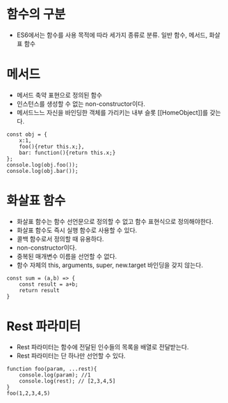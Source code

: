 # 함수의 구분
- ES6에서는 함수를 사용 목적에 따라 세가지 종류로 분류. 일반 함수, 메서드, 화살표 함수

# 메서드
- 메서드 축약 표현으로 정의된 함수
- 인스턴스를 생성할 수 없는 non-constructor이다.
- 메서드느느 자신을 바인딩한 객체를 가리키는 내부 슬롯 [[HomeObject]]를 갖는다. 
``` 
const obj = {
    x:1,
    foo(){retur this.x;},
    bar: function(){return this.x;}
};
console.log(obj.foo());
console.log(obj.bar());
```

# 화살표 함수
- 화살표 함수는 함수 선언문으로 정의할 수 없고 함수 표현식으로 정의해야한다. 
- 화살표 함수도 즉시 실행 함수로 사용할 수 있다.
- 콜백 함수로서 정의할 때 유용하다.
- non-constructor이다.
- 중복된 매개변수 이름을 선언할 수 없다.
- 함수 자체의 this, arguments, super, new.target 바인딩을 갖지 않는다.
```
const sum = (a,b) => {
    const result = a+b;
    return result
}
```

# Rest 파라미터
- Rest 파라미터는 함수에 전달된 인수들의 목록을 배열로 전달받는다.
- Rest 파라미터는 단 하나만 선언할 수 있다.
```
function foo(param, ...rest){
    console.log(param); //1
    console.log(rest); // [2,3,4,5]
}
foo(1,2,3,4,5)
```

